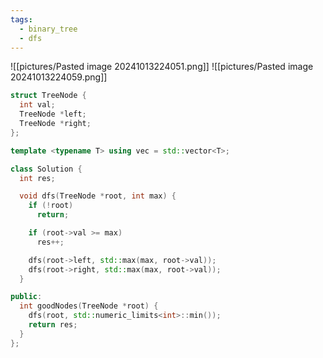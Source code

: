 ```yaml
---
tags:
  - binary_tree
  - dfs
---
```

![[pictures/Pasted image 20241013224051.png]]
![[pictures/Pasted image 20241013224059.png]]



```c++
struct TreeNode {
  int val;
  TreeNode *left;
  TreeNode *right;
};

template <typename T> using vec = std::vector<T>;

class Solution {
  int res;

  void dfs(TreeNode *root, int max) {
    if (!root)
      return;

    if (root->val >= max)
      res++;

    dfs(root->left, std::max(max, root->val));
    dfs(root->right, std::max(max, root->val));
  }

public:
  int goodNodes(TreeNode *root) {
    dfs(root, std::numeric_limits<int>::min());
    return res;
  }
};

```